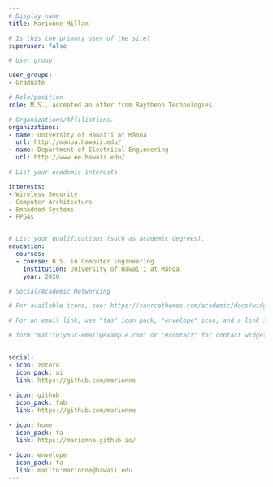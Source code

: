 ```yaml
---
# Display name
title: Marionne Millan

# Is this the primary user of the site?
superuser: false

# User group

user_groups:
- Graduate

# Role/position
role: M.S., accepted an offer from Raytheon Technologies

# Organizations/Affiliations.
organizations:
- name: University of Hawaiʻi at Mānoa
  url: http://manoa.hawaii.edu/
- name: Department of Electrical Engineering
  url: http://www.ee.hawaii.edu/

# List your academic interests.

interests:
- Wireless Security
- Computer Architecture
- Embedded Systems
- FPGAs


# List your qualifications (such as academic degrees).
education:
  courses:
  - course: B.S. in Computer Engineering
    institution: University of Hawaiʻi at Mānoa
    year: 2020

# Social/Academic Networking

# For available icons, see: https://sourcethemes.com/academic/docs/widgets/#icons

# For an email link, use "fas" icon pack, "envelope" icon, and a link in the

# form "mailto:your-email@example.com" or "#contact" for contact widget.

  
social: 
- icon: zotero
  icon_pack: ai
  link: https://github.com/marionne
  
- icon: github
  icon_pack: fab
  link: https://github.com/marionne

- icon: home
  icon_pack: fa
  link: https://marionne.github.io/
  
- icon: envelope
  icon_pack: fa
  link: mailto:marionne@hawaii.edu
---
```

